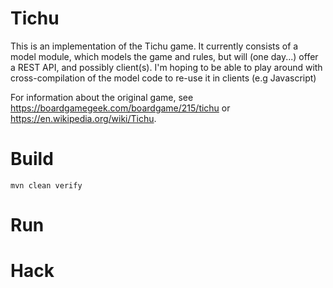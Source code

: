 Tichu
=====

This is an implementation of the Tichu game. It currently consists of a model module, which models the game and rules,
but will (one day...) offer a REST API, and possibly client(s). I'm hoping to be able to play around with cross-compilation
of the model code to re-use it in clients (e.g Javascript)

For information about the original game, see https://boardgamegeek.com/boardgame/215/tichu or https://en.wikipedia.org/wiki/Tichu.

Build
=====
```
mvn clean verify
```

Run
===

Hack
====
